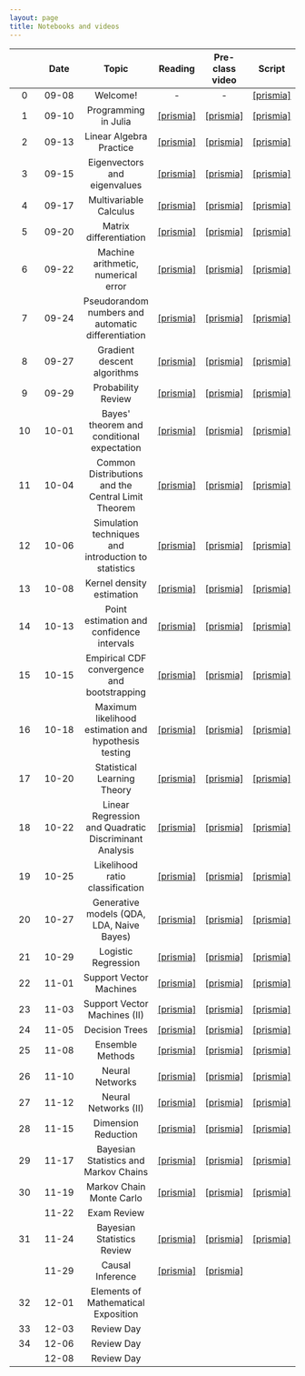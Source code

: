 ```yaml
---
layout: page
title: Notebooks and videos
---
```


<table>
  <thead>
    <tr>
      <th style="text-align: center; width:80px"></th>
      <th style="text-align: center; width:100px">Date</th>
      <th style="text-align: center">Topic</th>
      <th style="text-align: center">Reading</th>
      <th style="text-align: center">Pre-class video</th>
      <th style="text-align: center">Script</th>
    </tr>
  </thead>
  <tbody>
    <tr>
      <td style="text-align: center">0</td>
      <td style="text-align: center">09-08</td>
      <td style="text-align: center">Welcome!</td>
      <td style="text-align: center">-</td>
      <td style="text-align: center">-</td>
      <td style="text-align: center"><a href="https://prismia.chat/shared/O4RQ-8QBC">[prismia]</a></td>
    </tr>
    <tr>
      <td style="text-align: center">1</td>
      <td style="text-align: center">09-10</td>
      <td style="text-align: center">Programming in Julia</td>
      <td style="text-align: center"><a href="https://prismia.chat/shared/python-to-julia">[prismia]</a></td>
      <td style="text-align: center"><a href="https://prismia.chat/shared/X3ZS-ICYN">[prismia]</a></td>
      <td style="text-align: center"><a href="https://prismia.chat/shared/TVDV-50OX">[prismia]</a></td>
    </tr>
    <tr>
      <td style="text-align: center">2</td>
      <td style="text-align: center">09-13</td>
      <td style="text-align: center">Linear Algebra Practice</td>
      <td style="text-align: center"><a href="https://prismia.chat/shared/linear-algebra">[prismia]</a></td>
      <td style="text-align: center"><a href="https://prismia.chat/shared/F33Y-JGS3">[prismia]</a></td>
      <td style="text-align: center"><a href="https://prismia.chat/shared/PPE5-UIEY">[prismia]</a></td>
    </tr>
    <tr>
      <td style="text-align: center">3</td>
      <td style="text-align: center">09-15</td>
      <td style="text-align: center">Eigenvectors and eigenvalues</td>
      <td style="text-align: center"><a href="https://prismia.chat/shared/linear-algebra-2">[prismia]</a></td>
      <td style="text-align: center"><a href="https://prismia.chat/shared/MVT5-SLIA">[prismia]</a></td>
      <td style="text-align: center"><a href="https://prismia.chat/shared/GDK6-1FJP">[prismia]</a></td>
    </tr>
    <tr>
      <td style="text-align: center">4</td>
      <td style="text-align: center">09-17</td>
      <td style="text-align: center">Multivariable Calculus</td>
      <td style="text-align: center"><a href="https://prismia.chat/shared/calculus">[prismia]</a></td>
      <td style="text-align: center"><a href="https://prismia.chat/shared/WH6L-IO7Q">[prismia]</a></td>
      <td style="text-align: center"><a href="https://prismia.chat/shared/N6SZ-RIVY">[prismia]</a></td>
    </tr>
    <tr>
      <td style="text-align: center">5</td>
      <td style="text-align: center">09-20</td>
      <td style="text-align: center">Matrix differentiation</td>
      <td style="text-align: center"><a href="https://prismia.chat/shared/calculus-2/6f13ef6d-3456-4b2e-8c71-8c4a0cc539b5">[prismia]</a></td>
      <td style="text-align: center"><a href="https://prismia.chat/shared/FTSX-1HXC">[prismia]</a></td>
      <td style="text-align: center"><a href="https://prismia.chat/shared/MJHJ-90N1">[prismia]</a></td>
    </tr>
    <tr>
      <td style="text-align: center">6</td>
      <td style="text-align: center">09-22</td>
      <td style="text-align: center">Machine arithmetic, numerical error</td>
      <td style="text-align: center"><a href="https://prismia.chat/shared/numerical-computation/d8178e02-222c-46c1-8682-26fa646553c1">[prismia]</a></td>
      <td style="text-align: center"><a href="https://prismia.chat/shared/YH9S-7YSW">[prismia]</a></td>
      <td style="text-align: center"><a href="https://prismia.chat/shared/OY9J-1SUI">[prismia]</a></td>
    </tr>
    <tr>
      <td style="text-align: center">7</td>
      <td style="text-align: center">09-24</td>
      <td style="text-align: center">Pseudorandom numbers and automatic differentiation</td>
      <td style="text-align: center"><a href="https://prismia.chat/shared/numerical-computation/9e5983d8-d006-416f-ad24-e3b49a26d971">[prismia]</a></td>      
      <td style="text-align: center"><a href="https://prismia.chat/shared/QOAG-RJRS">[prismia]</a></td>
      <td style="text-align: center"><a href="https://prismia.chat/shared/G4XI-270Y">[prismia]</a></td>
    </tr>
    <tr>
      <td style="text-align: center">8</td>
      <td style="text-align: center">09-27</td>
      <td style="text-align: center">Gradient descent algorithms</td>
      <td style="text-align: center"><a href="https://prismia.chat/shared/numerical-computation/3890cc43-ae0c-47da-bfd9-ccce64b0eb27">[prismia]</a></td>
      <td style="text-align: center"><a href="https://prismia.chat/shared/DDV3-NNAL">[prismia]</a></td>
      <td style="text-align: center"><a href="https://prismia.chat/shared/NOPO-L4UK">[prismia]</a></td>
    </tr>
    <tr>
      <td style="text-align: center">9</td>
      <td style="text-align: center">09-29</td>
      <td style="text-align: center">Probability Review</td>
      <td style="text-align: center"><a href="https://prismia.chat/shared/probability">[prismia]</a></td>
      <td style="text-align: center"><a href="https://prismia.chat/shared/ZR1E-06T1">[prismia]</a></td>
      <td style="text-align: center"><a href="https://prismia.chat/shared/PG8G-OD2H">[prismia]</a></td>
    </tr>
    <tr>
      <td style="text-align: center">10</td>
      <td style="text-align: center">10-01</td>
      <td style="text-align: center">Bayes' theorem and conditional expectation</td>
      <td style="text-align: center"><a href="https://prismia.chat/shared/probability/200dd8e8-d5c1-40ef-ac9d-5153e3aa43f2">[prismia]</a></td>
      <td style="text-align: center"><a href="https://prismia.chat/shared/99OS-OGSW">[prismia]</a></td>
      <td style="text-align: center"><a href="https://prismia.chat/shared/VVE1-K04D">[prismia]</a></td>
    </tr>
    <tr>
      <td style="text-align: center">11</td>
      <td style="text-align: center">10-04</td>
      <td style="text-align: center">Common Distributions and the Central Limit Theorem</td>
      <td style="text-align: center"><a href="https://prismia.chat/shared/probability/3422156d-9877-45d7-aeee-8a565cf5b167">[prismia]</a></td>
      <td style="text-align: center"><a href="https://prismia.chat/shared/69I0-Y2X6">[prismia]</a></td>
      <td style="text-align: center"><a href="https://prismia.chat/shared/L3F2-J3B4">[prismia]</a></td>
    </tr>
    <tr>
      <td style="text-align: center">12</td>
      <td style="text-align: center">10-06</td>
      <td style="text-align: center">Simulation techniques and introduction to statistics</td>
      <td style="text-align: center"><a href="https://prismia.chat/shared/statistics/48143453-e6d3-46b4-a9c8-7541f25a1d8d">[prismia]</a></td>
      <td style="text-align: center"><a href="https://prismia.chat/shared/B27Y-LWJ7">[prismia]</a></td>
      <td style="text-align: center"><a href="https://prismia.chat/shared/31TF-3A0U">[prismia]</a></td>
    </tr>
    <tr>
      <td style="text-align: center">13</td>
      <td style="text-align: center">10-08</td>
      <td style="text-align: center">Kernel density estimation</td>
      <td style="text-align: center"><a href="https://prismia.chat/shared/statistics/138de1c4-b046-4f08-9655-5e7595099d6d">[prismia]</a></td>
      <td style="text-align: center"><a href="https://prismia.chat/shared/NQMQ-J8LZ">[prismia]</a></td>
      <td style="text-align: center"><a href="https://prismia.chat/shared/S6U1-0EFE">[prismia]</a></td>
    </tr>
    <tr>
      <td style="text-align: center">14</td>
      <td style="text-align: center">10-13</td>
      <td style="text-align: center">Point estimation and confidence intervals</td>
      <td style="text-align: center"><a href="https://prismia.chat/shared/statistics/6fc2c6ce-323b-4bea-9c84-972ea2e62683">[prismia]</a></td>
      <td style="text-align: center"><a href="https://prismia.chat/shared/3Q3A-RNIK">[prismia]</a></td>
      <td style="text-align: center"><a href="https://prismia.chat/shared/MNHY-4JCR">[prismia]</a></td>
    </tr>
    <tr>
      <td style="text-align: center">15</td>
      <td style="text-align: center">10-15</td>
      <td style="text-align: center">Empirical CDF convergence and bootstrapping</td>
      <td style="text-align: center"><a href="https://prismia.chat/shared/statistics/5c5b00b5-2b75-4e03-ba8c-aed8896ad2dc">[prismia]</a></td>
      <td style="text-align: center"><a href="https://prismia.chat/shared/BRRX-DATS">[prismia]</a></td>
      <td style="text-align: center"><a href="https://prismia.chat/shared/MA5J-VJM7">[prismia]</a></td>
    </tr>
    <tr>
      <td style="text-align: center">16</td>
      <td style="text-align: center">10-18</td>
      <td style="text-align: center">Maximum likelihood estimation and hypothesis testing</td>
      <td style="text-align: center"><a href="https://prismia.chat/shared/statistics/aff37bb1-85b0-4986-8558-2db917bc1afc">[prismia]</a></td>
      <td style="text-align: center"><a href="https://prismia.chat/shared/UHGG-BBCZ">[prismia]</a></td>
      <td style="text-align: center"><a href="https://prismia.chat/shared/9VWE-QUI4">[prismia]</a></td>
    </tr>
    <tr>
      <td style="text-align: center">17</td>
      <td style="text-align: center">10-20</td>
      <td style="text-align: center">Statistical Learning Theory</td>
      <td style="text-align: center"><a href="https://prismia.chat/shared/machine-learning">[prismia]</a></td>
      <td style="text-align: center"><a href="https://prismia.chat/shared/ZLUQ-XN5C">[prismia]</a></td>
      <td style="text-align: center"><a href="https://prismia.chat/shared/GJRX-B642">[prismia]</a></td>
    </tr>
    <tr>
      <td style="text-align: center">18</td>
      <td style="text-align: center">10-22</td>
      <td style="text-align: center">Linear Regression and Quadratic Discriminant Analysis</td>
      <td style="text-align: center"><a href="https://prismia.chat/shared/machine-learning/48eab081-0614-4bbd-85c1-9eb295b37a4f">[prismia]</a></td>
      <td style="text-align: center"><a href="https://prismia.chat/shared/NHRC-CU4D">[prismia]</a></td>
      <td style="text-align: center"><a href="https://prismia.chat/shared/U4ZV-E59O">[prismia]</a></td>
    </tr>
    <tr>
      <td style="text-align: center">19</td>
      <td style="text-align: center">10-25</td>
      <td style="text-align: center">Likelihood ratio classification</td>
      <td style="text-align: center"><a href="https://prismia.chat/shared/machine-learning/fcfc2e96-a9ae-4bf5-a401-2af84d109e2c">[prismia]</a></td>
      <td style="text-align: center"><a href="https://prismia.chat/shared/G4ES-6SQP">[prismia]</a></td>
      <td style="text-align: center"><a href="https://prismia.chat/shared/JSOK-8EI9">[prismia]</a></td>
    </tr>
    <tr>
      <td style="text-align: center">20</td>
      <td style="text-align: center">10-27</td>
      <td style="text-align: center">Generative models (QDA, LDA, Naive Bayes)</td>
      <td style="text-align: center"><a href="https://prismia.chat/shared/machine-learning/a55c0890-f271-4549-97da-747f8208eda6">[prismia]</a></td>
      <td style="text-align: center"><a href="https://prismia.chat/shared/EV37-H7GJ">[prismia]</a></td>
      <td style="text-align: center"><a href="https://prismia.chat/shared/X9SF-QPJ4">[prismia]</a></td>
    </tr>
    <tr>
      <td style="text-align: center">21</td>
      <td style="text-align: center">10-29</td>
      <td style="text-align: center">Logistic Regression</td>
      <td style="text-align: center"><a href="https://prismia.chat/shared/machine-learning/ac286cc9-eddc-4856-ab70-fb2c487815f7">[prismia]</a></td>
      <td style="text-align: center"><a href="https://prismia.chat/shared/LMR9-4PMQ">[prismia]</a></td>
      <td style="text-align: center"><a href="https://prismia.chat/shared/3KE1-0U6H">[prismia]</a></td>
    </tr>
    <tr>
      <td style="text-align: center">22</td>
      <td style="text-align: center">11-01</td>
      <td style="text-align: center">Support Vector Machines</td>
      <td style="text-align: center"><a href="https://prismia.chat/shared/machine-learning/788b6829-b780-48e1-aa6c-034af09c797c">[prismia]</a></td>
      <td style="text-align: center"><a href="https://prismia.chat/shared/QI0P-74KB">[prismia]</a></td>
      <td style="text-align: center"><a href="https://prismia.chat/shared/KZR7-PEHU">[prismia]</a></td>
    </tr>
    <tr>
      <td style="text-align: center">23</td>
      <td style="text-align: center">11-03</td>
      <td style="text-align: center">Support Vector Machines (II)</td>
      <td style="text-align: center"><a href="https://prismia.chat/shared/machine-learning/e8913e4b-5b74-439e-aa08-be671d3efdc2">[prismia]</a></td>
      <td style="text-align: center"><a href="https://prismia.chat/shared/TKAV-IT0D">[prismia]</a></td>
      <td style="text-align: center"><a href="https://prismia.chat/shared/QRU7-AX6F">[prismia]</a></td>
    </tr>
    <tr>
      <td style="text-align: center">24</td>
      <td style="text-align: center">11-05</td>
      <td style="text-align: center">Decision Trees</td>
      <td style="text-align: center"><a href="https://prismia.chat/shared/machine-learning/601deda0-21f1-4b26-b60f-146f02349b50">[prismia]</a></td>
      <td style="text-align: center"><a href="https://prismia.chat/shared/3PPS-5EZ8">[prismia]</a></td>
      <td style="text-align: center"><a href="https://prismia.chat/shared/6GMT-USYM">[prismia]</a></td>
    </tr>
    <tr>
      <td style="text-align: center">25</td>
      <td style="text-align: center">11-08</td>
      <td style="text-align: center">Ensemble Methods</td>
      <td style="text-align: center"><a href="https://prismia.chat/shared/machine-learning/bc1457f8-07a8-4a08-8157-7a4a26d16d24">[prismia]</a></td>
      <td style="text-align: center"><a href="https://prismia.chat/shared/SJ9S-WBIZ">[prismia]</a></td>
      <td style="text-align: center"><a href="https://prismia.chat/shared/2A3P-JRI7">[prismia]</a></td>
    </tr>
    <tr>
      <td style="text-align: center">26</td>
      <td style="text-align: center">11-10</td>
      <td style="text-align: center">Neural Networks</td>
      <td style="text-align: center"><a href="https://prismia.chat/shared/machine-learning/4b24926b-286a-480e-b855-d0fc26e69ffa">[prismia]</a></td>
      <td style="text-align: center"><a href="https://prismia.chat/shared/Q6XA-W6LF">[prismia]</a></td>
      <td style="text-align: center"><a href="https://prismia.chat/shared/2X0M-96GQ">[prismia]</a></td>
    </tr>
    <tr>
      <td style="text-align: center">27</td>
      <td style="text-align: center">11-12</td>
      <td style="text-align: center">Neural Networks (II)</td>
      <td style="text-align: center"><a href="https://prismia.chat/shared/machine-learning/2e9cd375-0d7d-4b5e-bdf8-a3f920eb8bbc">[prismia]</a></td>
      <td style="text-align: center"><a href="https://prismia.chat/shared/JLFL-G1FB">[prismia]</a></td>
      <td style="text-align: center"><a href="https://prismia.chat/shared/M61D-X2HU">[prismia]</a></td>
    </tr>
    <tr>
      <td style="text-align: center">28</td>
      <td style="text-align: center">11-15</td>
      <td style="text-align: center">Dimension Reduction</td>
      <td style="text-align: center"><a href="https://prismia.chat/shared/machine-learning/2d66d42b-4768-4098-8dce-345535be4b88">[prismia]</a></td>
      <td style="text-align: center"><a href="https://prismia.chat/shared/LBEU-XOIS">[prismia]</a></td>
      <td style="text-align: center"><a href="https://prismia.chat/shared/2YEQ-4GAY">[prismia]</a></td>
    </tr>
    <tr>
      <td style="text-align: center">29</td>
      <td style="text-align: center">11-17</td>
      <td style="text-align: center">Bayesian Statistics and Markov Chains</td>
      <td style="text-align: center"><a href="https://prismia.chat/shared/bayesian">[prismia]</a></td>
      <td style="text-align: center"><a href="https://prismia.chat/shared/BBUT-FTJO">[prismia]</a></td>
      <td style="text-align: center"><a href="https://prismia.chat/shared/6LJN-ELYM">[prismia]</a></td>
    </tr>
    <tr>
      <td style="text-align: center">30</td>
      <td style="text-align: center">11-19</td>
      <td style="text-align: center">Markov Chain Monte Carlo</td>
      <td style="text-align: center"><a href="https://prismia.chat/shared/bayesian/34a72036-5ec6-46fe-a281-30e43ee0081f">[prismia]</a></td>
      <td style="text-align: center"><a href="https://prismia.chat/shared/GJMP-R37K">[prismia]</a></td>
      <td style="text-align: center"><a href="https://prismia.chat/shared/144F-2J98">[prismia]</a></td>
    </tr>
    <tr>
      <td style="text-align: center"></td>
      <td style="text-align: center">11-22</td>
      <td style="text-align: center">Exam Review</td>
      <td style="text-align: center"></td>
      <td style="text-align: center"></td>
      <td style="text-align: center"></td>      
    </tr>
    <tr>
      <td style="text-align: center">31</td>
      <td style="text-align: center">11-24</td>
      <td style="text-align: center">Bayesian Statistics Review</td>
      <td style="text-align: center"><a href="https://prismia.chat/shared/bayesian/731871a7-ff71-46f8-908d-026be9e1728a">[prismia]</a></td>
      <td style="text-align: center"><a href="https://prismia.chat/shared/DNO3-9V7L">[prismia]</a></td>
      <td style="text-align: center"><a href="https://prismia.chat/shared/GBJ5-ZTHE">[prismia]</a></td>
    </tr>
    <tr>
      <td style="text-align: center"></td>
      <td style="text-align: center">11-29</td>
      <td style="text-align: center">Causal Inference</td>
      <td style="text-align: center"><a href="https://prismia.chat/shared/statistics/9e7cd8f2-3042-408c-833c-c61846aa8461">[prismia]</a></td>
      <td style="text-align: center"><a href="https://prismia.chat/shared/6EZ8-DN44">[prismia]</a></td>
      <td style="text-align: center"><a href="https://prismia.chat/shared/TFJ9-OPIF"></a></td>
    </tr>
    <tr>
      <td style="text-align: center">32</td>
      <td style="text-align: center">12-01</td>
      <td style="text-align: center">Elements of Mathematical Exposition</td>
      <td style="text-align: center"></td>
      <td style="text-align: center"></td>
      <td style="text-align: center"></td>
    </tr>
    <tr>
      <td style="text-align: center">33</td>
      <td style="text-align: center">12-03</td>
      <td style="text-align: center">Review Day</td>
      <td style="text-align: center"></td>
      <td style="text-align: center"></td>
      <td style="text-align: center"></td>
    </tr>
    <tr>
      <td style="text-align: center">34</td>
      <td style="text-align: center">12-06</td>
      <td style="text-align: center">Review Day</td>
      <td style="text-align: center"></td>
      <td style="text-align: center"></td>
      <td style="text-align: center"></td>
    </tr>
    <tr>
      <td style="text-align: center"></td>
      <td style="text-align: center">12-08</td>
      <td style="text-align: center">Review Day</td>
      <td style="text-align: center"></td>
      <td style="text-align: center"></td>
      <td style="text-align: center"></td>
    </tr>
  </tbody>
</table>
